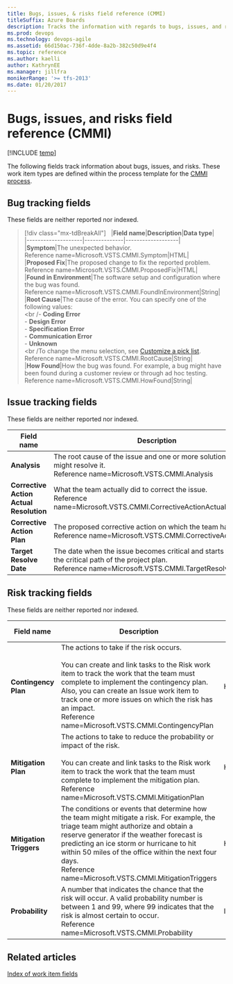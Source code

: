 ```yaml
---
title: Bugs, issues, & risks field reference (CMMI)
titleSuffix: Azure Boards
description: Tracks the information with regards to bugs, issues, and risks - Team Foundation Server  
ms.prod: devops
ms.technology: devops-agile
ms.assetid: 66d150ac-736f-4dde-8a2b-382c50d9e4f4
ms.topic: reference
ms.author: kaelliauthor: KathrynEE
ms.manager: jillfra
monikerRange: '>= tfs-2013'
ms.date: 01/20/2017
---
```


# Bugs, issues, and risks field reference (CMMI)

[!INCLUDE [temp](../../../_shared/version-vsts-tfs-all-versions.md)]

The following fields track information about bugs, issues, and risks. These work item types are defined within the process template for the [CMMI process](../cmmi-process.md).  
  
##  <a name="bugs"></a> Bug tracking fields  
 These fields are neither reported nor indexed.  
  
> [!div class="mx-tdBreakAll"]  
> |**Field name**|**Description**|**Data type**|  
> |--------------------|--------------|-------------------|  
> |**Symptom**|The unexpected behavior.<br/>Reference name=Microsoft.VSTS.CMMI.Symptom|HTML|  
> |**Proposed Fix**|The proposed change to fix the reported problem.<br/>Reference name=Microsoft.VSTS.CMMI.ProposedFix|HTML|  
> |**Found in Environment**|The software setup and configuration where the bug was found.<br/>Reference name=Microsoft.VSTS.CMMI.FoundInEnvironment|String|  
> |**Root Cause**|The cause of the error. You can specify one of the following values:<br /><br /-   **Coding Error**<br />-   **Design Error**<br />-   **Specification Error**<br />-   **Communication Error**<br />-   **Unknown**<br /><br /To change the menu selection, see [Customize a pick list](../../../../reference/add-modify-field.md).<br/>Reference name=Microsoft.VSTS.CMMI.RootCause|String|  
> |**How Found**|How the bug was found. For example, a bug might have been found during a customer review or through ad hoc testing.<br/>Reference name=Microsoft.VSTS.CMMI.HowFound|String|  
  
##  <a name="issues"></a> Issue tracking fields  
 These fields are neither reported nor indexed.  
  
|**Field name**|**Description**|**Data type**| 
|--------------------|---------------------|-------------------------|  
|**Analysis**|The root cause of the issue and one or more solutions that might resolve it.<br/>Reference name=Microsoft.VSTS.CMMI.Analysis|HTML|  
|**Corrective Action Actual Resolution**|What the team actually did to correct the issue.<br/>Reference name=Microsoft.VSTS.CMMI.CorrectiveActionActualResolution|HTML|  
|**Corrective Action Plan**|The proposed corrective action on which the team has agreed.<br/>Reference name=Microsoft.VSTS.CMMI.CorrectiveActionPlan|HTML|
|**Target Resolve Date**|The date when the issue becomes critical and starts to affect the critical path of the project plan.<br/>Reference name=Microsoft.VSTS.CMMI.TargetResolveDate|DateTime|  
  
##  <a name="risks"></a> Risk tracking fields  
 These fields are neither reported nor indexed.  
  
|**Field name**|**Description**|**Data type**|  
|--------------------|---------------------|-------------------|  
|**Contingency Plan**|The actions to take if the risk occurs.<br /><br /> You can create and link tasks to the Risk work item to track the work that the team must complete to implement the contingency plan. Also, you can create an Issue work item to track one or more issues on which the risk has an impact.<br/>Reference name=Microsoft.VSTS.CMMI.ContingencyPlan|HTML|  
|**Mitigation Plan**|The actions to take to reduce the probability or impact of the risk.<br /><br /> You can create and link tasks to the Risk work item to track the work that the team must complete to implement the mitigation plan.<br/>Reference name=Microsoft.VSTS.CMMI.MitigationPlan|HTML|  
|**Mitigation Triggers**|The conditions or events that determine how the team might mitigate a risk. For example, the triage team might authorize and obtain a reserve generator if the weather forecast is predicting an ice storm or hurricane to hit within 50 miles of the office within the next four days.<br/>Reference name=Microsoft.VSTS.CMMI.MitigationTriggers|HTML|  
|**Probability**|A number that indicates the chance that the risk will occur. A valid probability number is between 1 and 99, where 99 indicates that the risk is almost certain to occur.<br/>Reference name=Microsoft.VSTS.CMMI.Probability|Integer|  
  
## Related articles
 [Index of work item fields](../work-item-field.md)